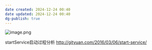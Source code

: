 ```yaml
---
date created: 2024-12-24 00:40
date updated: 2024-12-24 00:40
dg-publish: true
---
```


![image.png](https://cdn.nlark.com/yuque/0/2023/png/694278/1695624644889-4bcc49a8-1c8d-44f2-bc5c-4a9af8e7f900.png#averageHue=%23e4ede4&clientId=ud58f035b-efae-4&from=paste&height=383&id=u06fc1bdb&originHeight=539&originWidth=684&originalType=binary&ratio=2&rotation=0&showTitle=false&size=156338&status=done&style=none&taskId=u6d1a870c-6e58-4586-9880-548fdaa966c&title=&width=486)

startService启动过程分析 <http://gityuan.com/2016/03/06/start-service/>
